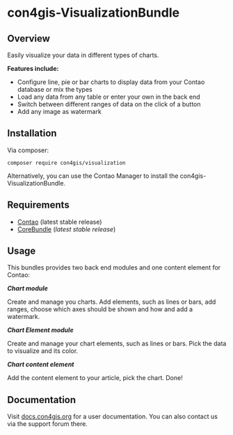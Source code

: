 # con4gis-VisualizationBundle

## Overview
Easily visualize your data in different types of charts.

__Features include:__
* Configure line, pie or bar charts to display data from your Contao database or mix the types 
* Load any data from any table or enter your own in the back end
* Switch between different ranges of data on the click of a button
* Add any image as watermark

## Installation
Via composer:
```
composer require con4gis/visualization
```
Alternatively, you can use the Contao Manager to install the con4gis-VisualizationBundle.

## Requirements
- [Contao](https://github.com/contao/core-bundle) (latest stable release)
- [CoreBundle](https://github.com/Kuestenschmiede/CoreBundle/releases) (*latest stable release*)

## Usage
This bundles provides two back end modules and one content element for Contao:

___Chart module___

Create and manage you charts. Add elements, such as lines or bars, add ranges, choose which axes should be shown and how and add a watermark.

___Chart Element module___

Create and manage your chart elements, such as lines or bars. Pick the data to visualize and its color.

___Chart content element___

Add the content element to your article, pick the chart. Done!


## Documentation
Visit [docs.con4gis.org](https://docs.con4gis.org) for a user documentation. You can also contact us via the support forum there.

